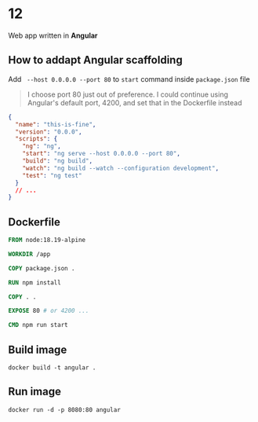 # 12 

Web app written in **Angular**

## How to addapt Angular scaffolding

Add ` --host 0.0.0.0 --port 80` to `start` command inside `package.json` file

> I choose port 80 just out of preference. I could continue using Angular's default port, 4200, and set that in the Dockerfile instead

```json
{
  "name": "this-is-fine",
  "version": "0.0.0",
  "scripts": {
    "ng": "ng",
    "start": "ng serve --host 0.0.0.0 --port 80",
    "build": "ng build",
    "watch": "ng build --watch --configuration development",
    "test": "ng test"
  }
  // ...  
}
```

## Dockerfile

```dockerfile
FROM node:18.19-alpine

WORKDIR /app

COPY package.json .

RUN npm install

COPY . .

EXPOSE 80 # or 4200 ...

CMD npm run start
```

## Build image

```shell
docker build -t angular .
```

## Run image

```shell
docker run -d -p 8080:80 angular
```